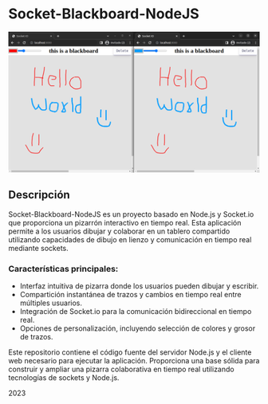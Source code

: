 # Socket-Blackboard-NodeJS

![Socket-Blackboard-NodeJS](img/example.png)

## Descripción

Socket-Blackboard-NodeJS es un proyecto basado en Node.js y Socket.io que proporciona un pizarrón interactivo en tiempo real. Esta aplicación permite a los usuarios dibujar y colaborar en un tablero compartido utilizando capacidades de dibujo en lienzo y comunicación en tiempo real mediante sockets.

### Características principales:
- Interfaz intuitiva de pizarra donde los usuarios pueden dibujar y escribir.
- Compartición instantánea de trazos y cambios en tiempo real entre múltiples usuarios.
- Integración de Socket.io para la comunicación bidireccional en tiempo real.
- Opciones de personalización, incluyendo selección de colores y grosor de trazos.

Este repositorio contiene el código fuente del servidor Node.js y el cliente web necesario para ejecutar la aplicación. Proporciona una base sólida para construir y ampliar una pizarra colaborativa en tiempo real utilizando tecnologías de sockets y Node.js.

2023